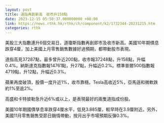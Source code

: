 ```yaml
---
layout: post
title: 道指再創新高　收市升158點
date: 2023-12-15 05:50:37.000000000 +08:00
link: https://news.rthk.hk/rthk/ch/component/k2/1732344-20231215.htm
categories: rthk
---
```


美股三大指數連升6個交易日，道瓊斯指數再創即市及收市新高。美國10年期債息跌穿4厘，加上美國上月零售銷售數據好過預期，都帶動股市表現。

道指高見37287點，最多曾升近200點，收市報37248點，升158點，升幅0.4%。納斯達克指數報14761點，升27點，升幅近0.2%。標準普爾500指數報4719點，升12點，升幅近0.3%。

蘋果再度破頂，股價一度升近1%，收市靠穩。Tesla高收近5%，亞馬遜和微軟跌約1%至逾2%。

高盛和卡特彼勒急升近6%或以上，是表現最好的兩隻道指成份股。

美國10年期國債孳息率跌穿4厘水平，低見3.885厘，較早時在3.9厘附近。另外，美國11月零售銷售受節日銷情帶動，按月出乎市場預期反彈0.3%。
